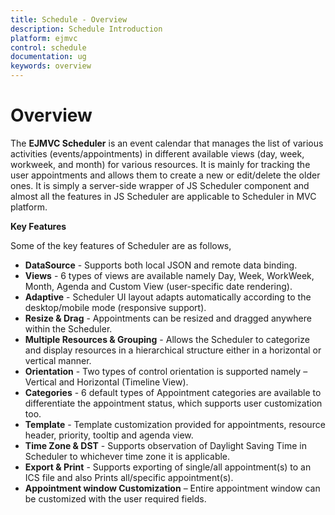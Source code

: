 ```yaml
---
title: Schedule - Overview
description: Schedule Introduction
platform: ejmvc
control: schedule
documentation: ug
keywords: overview 
---
```

# Overview

The **EJMVC Scheduler** is an event calendar that manages the list of various activities (events/appointments) in different available views (day, week, workweek, and month) for various resources. It is mainly for tracking the user appointments and allows them to create a new or edit/delete the older ones. It is simply a server-side wrapper of JS Scheduler component and almost all the features in JS Scheduler are applicable to Scheduler in MVC platform.  

**Key Features**

Some of the key features of Scheduler are as follows, 

* **DataSource** - Supports both local JSON and remote data binding.
* **Views** - 6 types of views are available namely Day, Week, WorkWeek, Month, Agenda and Custom View (user-specific date rendering).
* **Adaptive** - Scheduler UI layout adapts automatically according to the desktop/mobile mode (responsive support).
* **Resize & Drag** - Appointments can be resized and dragged anywhere within the Scheduler.
* **Multiple Resources & Grouping** - Allows the Scheduler to categorize and display resources in a hierarchical structure either in a horizontal or vertical manner.
* **Orientation** - Two types of control orientation is supported namely – Vertical and Horizontal (Timeline View).
* **Categories** - 6 default types of Appointment categories are available to differentiate the appointment status, which supports user customization too.
* **Template** - Template customization provided for appointments, resource header, priority, tooltip and agenda view.
* **Time Zone & DST** - Supports observation of Daylight Saving Time in Scheduler to whichever time zone it is applicable.
* **Export & Print** - Supports exporting of single/all appointment(s) to an ICS file and also Prints all/specific appointment(s).
* **Appointment window Customization** – Entire appointment window can be customized with the user required fields.
